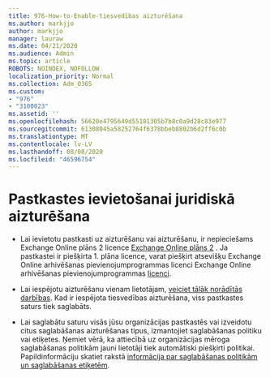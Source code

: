 ```yaml
---
title: 976-How-to-Enable-tiesvedības aizturēšana
ms.author: markjjo
author: markjjo
manager: lauraw
ms.date: 04/21/2020
ms.audience: Admin
ms.topic: article
ROBOTS: NOINDEX, NOFOLLOW
localization_priority: Normal
ms.collection: Adm_O365
ms.custom:
- "976"
- "3100023"
ms.assetid: ''
ms.openlocfilehash: 56620e4795649d55181305b7b8c0a9d28c83e977
ms.sourcegitcommit: 61308045a58252764f6378bbeb8802b6d2ff6c0b
ms.translationtype: MT
ms.contentlocale: lv-LV
ms.lasthandoff: 08/08/2020
ms.locfileid: "46596754"
---
```

# <a name="place-a-mailbox-on-legal-hold"></a>Pastkastes ievietošanai juridiskā aizturēšana

- Lai ievietotu pastkasti uz aizturēšanu vai aizturēšanu, ir nepieciešams Exchange Online plāns 2 licence [Exchange Online plāns 2](https://docs.microsoft.com/office365/servicedescriptions/office-365-platform-service-description/office-365-plan-options) . Ja pastkastei ir piešķirta 1. plāna licence, varat piešķirt atsevišķu Exchange Online arhivēšanas pievienojumprogrammas licenci Exchange Online arhivēšanas pievienojumprogrammas [licenci](https://docs.microsoft.com/office365/servicedescriptions/exchange-online-archiving-service-description).

- Lai iespējotu aizturēšanu vienam lietotājam, [veiciet tālāk norādītās darbības](https://docs.microsoft.com/microsoft-365/compliance/create-a-litigation-hold). Kad ir iespējota tiesvedības aizturēšana, viss pastkastes saturs tiek saglabāts.

- Lai saglabātu saturu visās jūsu organizācijas pastkastēs vai izveidotu citus saglabāšanas aizturēšanas tipus, izmantojiet saglabāšanas politiku vai etiķetes. Ņemiet vērā, ka attiecībā uz organizācijas mēroga saglabāšanas politikām jauni lietotāji tiek automātiski piešķirti politikai. Papildinformāciju skatiet rakstā [informācija par saglabāšanas politikām un saglabāšanas etiķetēm](https://docs.microsoft.com/microsoft-365/compliance/retention-policies#applying-a-retention-policy-to-an-entire-organization-or-specific-locations). 
